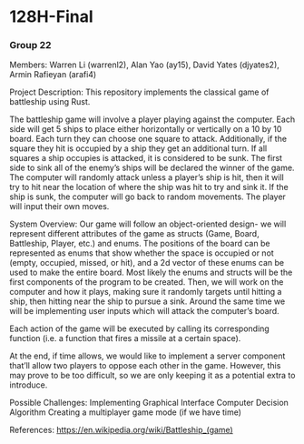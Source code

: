 # 128H-Final
### Group 22 ###

Members: Warren Li (warrenl2), Alan Yao (ay15), David Yates (djyates2), Armin Rafieyan (arafi4)

Project Description:
This repository implements the classical game of battleship using Rust.

The battleship game will involve a player playing against the computer. Each side will get 5 ships to place either horizontally or vertically on a 10 by 10 board. Each turn they can choose one square to attack. Additionally, if the square they hit is occupied by a ship they get an additional turn. If all squares a ship occupies is attacked, it is considered to be sunk. The first side to sink all of the enemy’s ships will be declared the winner of the game. The computer will randomly attack unless a player’s ship is hit, then it will try to hit near the location of where the ship was hit to try and sink it. If the ship is sunk, the computer will go back to random movements. The player will input their own moves.

System Overview:
Our game will follow an object-oriented design- we will represent different attributes of the game as structs (Game, Board, Battleship, Player, etc.) and enums. The positions of the board can be represented as enums that show whether the space is occupied or not (empty, occupied, missed, or hit), and a 2d vector of these enums can be used to make the entire board. Most likely the enums and structs will be the first components of the program to be created. Then, we will work on the computer and how it plays, making sure it randomly targets until hitting a ship, then hitting near the ship to pursue a sink. Around the same time we will be implementing user inputs which will attack the computer’s board.

Each action of the game will be executed by calling its corresponding function (i.e. a function that fires a missile at a certain space).

At the end, if time allows, we would like to implement a server component that’ll allow two players to oppose each other in the game. However, this may prove to be too difficult, so we are only keeping it as a potential extra to introduce.

Possible Challenges:
Implementing Graphical Interface
Computer Decision Algorithm
Creating a multiplayer game mode (if we have time)

References:
https://en.wikipedia.org/wiki/Battleship_(game)
